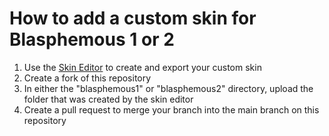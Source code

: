 # How to add a custom skin for Blasphemous 1 or 2

1. Use the [Skin Editor](https://github.com/BrandenEK/Blasphemous-Skin-Editor) to create and export your custom skin
2. Create a fork of this repository
3. In either the "blasphemous1" or "blasphemous2" directory, upload the folder that was created by the skin editor
4. Create a pull request to merge your branch into the main branch on this repository
